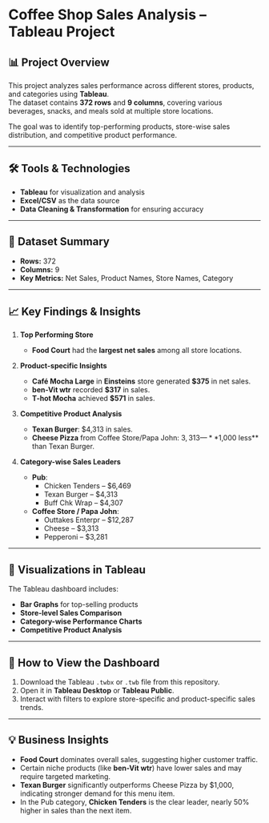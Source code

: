 # Coffee Shop Sales Analysis – Tableau Project

## 📊 Project Overview
This project analyzes sales performance across different stores, products, and categories using **Tableau**.  
The dataset contains **372 rows** and **9 columns**, covering various beverages, snacks, and meals sold at multiple store locations.

The goal was to identify top-performing products, store-wise sales distribution, and competitive product performance.

---

## 🛠 Tools & Technologies
- **Tableau** for visualization and analysis  
- **Excel/CSV** as the data source  
- **Data Cleaning & Transformation** for ensuring accuracy  

---

## 📂 Dataset Summary
- **Rows:** 372  
- **Columns:** 9  
- **Key Metrics:** Net Sales, Product Names, Store Names, Category  

---

## 📈 Key Findings & Insights

1. **Top Performing Store**
   - **Food Court** had the **largest net sales** among all store locations.

2. **Product-specific Insights**
   - **Café Mocha Large** in **Einsteins** store generated **$375** in net sales.
   - **ben-Vit wtr** recorded **$317** in sales.
   - **T-hot Mocha** achieved **$571** in sales.

3. **Competitive Product Analysis**
   - **Texan Burger**: $4,313 in sales.
   - **Cheese Pizza** from Coffee Store/Papa John: $3,313 — **$1,000 less** than Texan Burger.

4. **Category-wise Sales Leaders**
   - **Pub**:
     - Chicken Tenders – $6,469  
     - Texan Burger – $4,313  
     - Buff Chk Wrap – $4,307  
   - **Coffee Store / Papa John**:
     - Outtakes Enterpr – $12,287  
     - Cheese – $3,313  
     - Pepperoni – $3,281  

---

## 📌 Visualizations in Tableau
The Tableau dashboard includes:
- **Bar Graphs** for top-selling products  
- **Store-level Sales Comparison**  
- **Category-wise Performance Charts**  
- **Competitive Product Analysis**  

---

## 🚀 How to View the Dashboard
1. Download the Tableau `.twbx` or `.twb` file from this repository.
2. Open it in **Tableau Desktop** or **Tableau Public**.
3. Interact with filters to explore store-specific and product-specific sales trends.

---

## 💡 Business Insights
- **Food Court** dominates overall sales, suggesting higher customer traffic.
- Certain niche products (like **ben-Vit wtr**) have lower sales and may require targeted marketing.
- **Texan Burger** significantly outperforms Cheese Pizza by $1,000, indicating stronger demand for this menu item.
- In the Pub category, **Chicken Tenders** is the clear leader, nearly 50% higher in sales than the next item.


